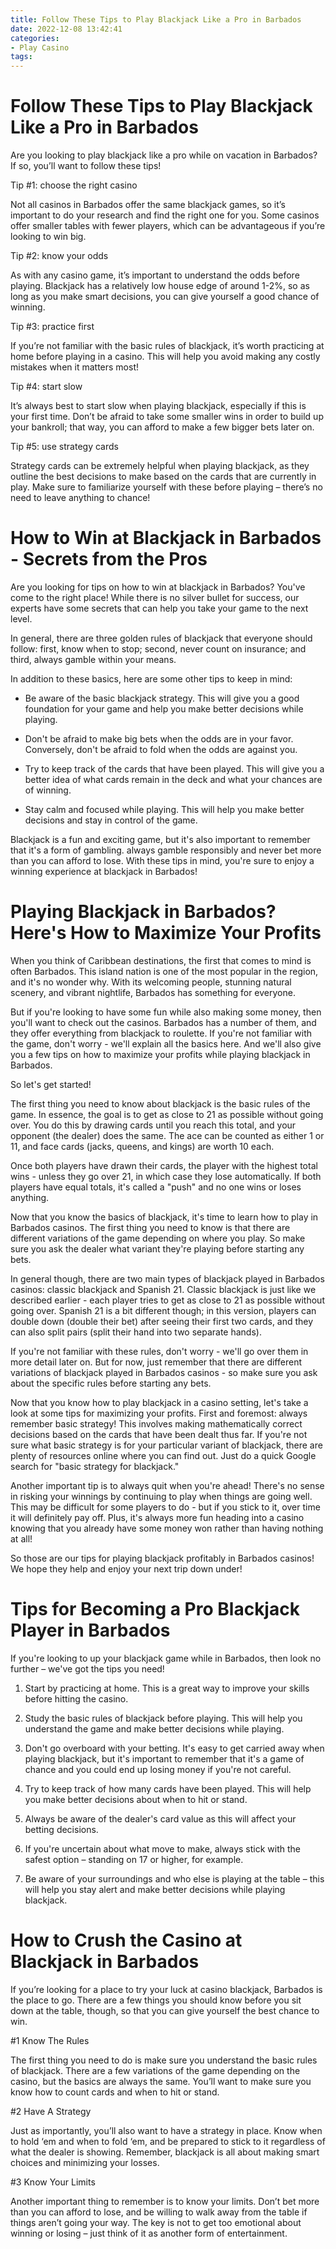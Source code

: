 ```yaml
---
title: Follow These Tips to Play Blackjack Like a Pro in Barbados 
date: 2022-12-08 13:42:41
categories:
- Play Casino
tags:
---
```



#  Follow These Tips to Play Blackjack Like a Pro in Barbados 

Are you looking to play blackjack like a pro while on vacation in Barbados? If so, you’ll want to follow these tips!

Tip #1: choose the right casino

Not all casinos in Barbados offer the same blackjack games, so it’s important to do your research and find the right one for you. Some casinos offer smaller tables with fewer players, which can be advantageous if you’re looking to win big.

Tip #2: know your odds

As with any casino game, it’s important to understand the odds before playing. Blackjack has a relatively low house edge of around 1-2%, so as long as you make smart decisions, you can give yourself a good chance of winning.

Tip #3: practice first

If you’re not familiar with the basic rules of blackjack, it’s worth practicing at home before playing in a casino. This will help you avoid making any costly mistakes when it matters most!

Tip #4: start slow

It’s always best to start slow when playing blackjack, especially if this is your first time. Don’t be afraid to take some smaller wins in order to build up your bankroll; that way, you can afford to make a few bigger bets later on.

Tip #5: use strategy cards

Strategy cards can be extremely helpful when playing blackjack, as they outline the best decisions to make based on the cards that are currently in play. Make sure to familiarize yourself with these before playing – there’s no need to leave anything to chance!

#  How to Win at Blackjack in Barbados - Secrets from the Pros 

Are you looking for tips on how to win at blackjack in Barbados? You've come to the right place! While there is no silver bullet for success, our experts have some secrets that can help you take your game to the next level.

In general, there are three golden rules of blackjack that everyone should follow: first, know when to stop; second, never count on insurance; and third, always gamble within your means.

In addition to these basics, here are some other tips to keep in mind:

- Be aware of the basic blackjack strategy. This will give you a good foundation for your game and help you make better decisions while playing.

- Don't be afraid to make big bets when the odds are in your favor. Conversely, don't be afraid to fold when the odds are against you.

- Try to keep track of the cards that have been played. This will give you a better idea of what cards remain in the deck and what your chances are of winning.

- Stay calm and focused while playing. This will help you make better decisions and stay in control of the game.

Blackjack is a fun and exciting game, but it's also important to remember that it's a form of gambling. always gamble responsibly and never bet more than you can afford to lose. With these tips in mind, you're sure to enjoy a winning experience at blackjack in Barbados!

#  Playing Blackjack in Barbados? Here's How to Maximize Your Profits 

When you think of Caribbean destinations, the first that comes to mind is often Barbados. This island nation is one of the most popular in the region, and it's no wonder why. With its welcoming people, stunning natural scenery, and vibrant nightlife, Barbados has something for everyone.

But if you're looking to have some fun while also making some money, then you'll want to check out the casinos. Barbados has a number of them, and they offer everything from blackjack to roulette. If you're not familiar with the game, don't worry - we'll explain all the basics here. And we'll also give you a few tips on how to maximize your profits while playing blackjack in Barbados.

So let's get started!

The first thing you need to know about blackjack is the basic rules of the game. In essence, the goal is to get as close to 21 as possible without going over. You do this by drawing cards until you reach this total, and your opponent (the dealer) does the same. The ace can be counted as either 1 or 11, and face cards (jacks, queens, and kings) are worth 10 each.

Once both players have drawn their cards, the player with the highest total wins - unless they go over 21, in which case they lose automatically. If both players have equal totals, it's called a "push" and no one wins or loses anything.

Now that you know the basics of blackjack, it's time to learn how to play in Barbados casinos. The first thing you need to know is that there are different variations of the game depending on where you play. So make sure you ask the dealer what variant they're playing before starting any bets.

In general though, there are two main types of blackjack played in Barbados casinos: classic blackjack and Spanish 21. Classic blackjack is just like we described earlier - each player tries to get as close to 21 as possible without going over. Spanish 21 is a bit different though; in this version, players can double down (double their bet) after seeing their first two cards, and they can also split pairs (split their hand into two separate hands).

If you're not familiar with these rules, don't worry - we'll go over them in more detail later on. But for now, just remember that there are different variations of blackjack played in Barbados casinos - so make sure you ask about the specific rules before starting any bets.

Now that you know how to play blackjack in a casino setting, let's take a look at some tips for maximizing your profits. First and foremost: always remember basic strategy! This involves making mathematically correct decisions based on the cards that have been dealt thus far. If you're not sure what basic strategy is for your particular variant of blackjack, there are plenty of resources online where you can find out. Just do a quick Google search for "basic strategy for <your variant> blackjack."

Another important tip is to always quit when you're ahead! There's no sense in risking your winnings by continuing to play when things are going well. This may be difficult for some players to do - but if you stick to it, over time it will definitely pay off. Plus, it's always more fun heading into a casino knowing that you already have some money won rather than having nothing at all!


  So those are our tips for playing blackjack profitably in Barbados casinos! We hope they help and enjoy your next trip down under!

#  Tips for Becoming a Pro Blackjack Player in Barbados 

If you're looking to up your blackjack game while in Barbados, then look no further – we've got the tips you need!

1. Start by practicing at home. This is a great way to improve your skills before hitting the casino.

2. Study the basic rules of blackjack before playing. This will help you understand the game and make better decisions while playing.

3. Don't go overboard with your betting. It's easy to get carried away when playing blackjack, but it's important to remember that it's a game of chance and you could end up losing money if you're not careful.

4. Try to keep track of how many cards have been played. This will help you make better decisions about when to hit or stand.

5. Always be aware of the dealer's card value as this will affect your betting decisions.

6. If you're uncertain about what move to make, always stick with the safest option – standing on 17 or higher, for example.

7. Be aware of your surroundings and who else is playing at the table – this will help you stay alert and make better decisions while playing blackjack.

#  How to Crush the Casino at Blackjack in Barbados

If you’re looking for a place to try your luck at casino blackjack, Barbados is the place to go. There are a few things you should know before you sit down at the table, though, so that you can give yourself the best chance to win.

#1 Know The Rules

The first thing you need to do is make sure you understand the basic rules of blackjack. There are a few variations of the game depending on the casino, but the basics are always the same. You’ll want to make sure you know how to count cards and when to hit or stand.

#2 Have A Strategy

Just as importantly, you’ll also want to have a strategy in place. Know when to hold ‘em and when to fold ‘em, and be prepared to stick to it regardless of what the dealer is showing. Remember, blackjack is all about making smart choices and minimizing your losses.

#3 Know Your Limits

Another important thing to remember is to know your limits. Don’t bet more than you can afford to lose, and be willing to walk away from the table if things aren’t going your way. The key is not to get too emotional about winning or losing – just think of it as another form of entertainment.